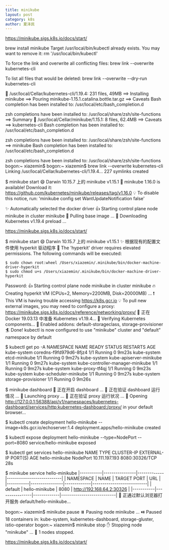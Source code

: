 ```yaml
---
title: minikube
layout: post
category: k8s
author: 夏泽民
---
```

https://minikube.sigs.k8s.io/docs/start/

brew install minikube
Target /usr/local/bin/kubectl
already exists. You may want to remove it:
  rm '/usr/local/bin/kubectl'

To force the link and overwrite all conflicting files:
  brew link --overwrite kubernetes-cli

To list all files that would be deleted:
  brew link --overwrite --dry-run kubernetes-cli

🍺  /usr/local/Cellar/kubernetes-cli/1.19.4: 231 files, 49MB
==> Installing minikube
==> Pouring minikube-1.15.1.catalina.bottle.tar.gz
==> Caveats
Bash completion has been installed to:
  /usr/local/etc/bash_completion.d

zsh completions have been installed to:
  /usr/local/share/zsh/site-functions
==> Summary
🍺  /usr/local/Cellar/minikube/1.15.1: 8 files, 62.4MB
==> Caveats
==> kubernetes-cli
Bash completion has been installed to:
  /usr/local/etc/bash_completion.d

zsh completions have been installed to:
  /usr/local/share/zsh/site-functions
==> minikube
Bash completion has been installed to:
  /usr/local/etc/bash_completion.d

zsh completions have been installed to:
  /usr/local/share/zsh/site-functions
bogon:~ xiazemin$
bogon:~ xiazemin$  brew link --overwrite kubernetes-cli
Linking /usr/local/Cellar/kubernetes-cli/1.19.4... 227 symlinks created
<!-- more -->
$ minikube start
😄  Darwin 10.15.7 上的 minikube v1.15.1
🎉  minikube 1.16.0 is available! Download it: https://github.com/kubernetes/minikube/releases/tag/v1.16.0
💡  To disable this notice, run: 'minikube config set WantUpdateNotification false'

✨  Automatically selected the docker driver
👍  Starting control plane node minikube in cluster minikube
🚜  Pulling base image ...
💾  Downloading Kubernetes v1.19.4 preload ...


https://minikube.sigs.k8s.io/docs/start/

$ minikube start
😄  Darwin 10.15.7 上的 minikube v1.15.1
✨  根据现有的配置文件使用 hyperkit 驱动程序
🔑  The 'hyperkit' driver requires elevated permissions. The following commands will be executed:

    $ sudo chown root:wheel /Users/xiazemin/.minikube/bin/docker-machine-driver-hyperkit
    $ sudo chmod u+s /Users/xiazemin/.minikube/bin/docker-machine-driver-hyperkit


Password:
👍  Starting control plane node minikube in cluster minikube
🔥  Creating hyperkit VM (CPUs=2, Memory=2200MB, Disk=20000MB) ...
❗  This VM is having trouble accessing https://k8s.gcr.io
💡  To pull new external images, you may need to configure a proxy: https://minikube.sigs.k8s.io/docs/reference/networking/proxy/
🐳  正在 Docker 19.03.13 中准备 Kubernetes v1.19.4…
🔎  Verifying Kubernetes components...
🌟  Enabled addons: default-storageclass, storage-provisioner
🏄  Done! kubectl is now configured to use "minikube" cluster and "default" namespace by default


$ kubectl get po -A
NAMESPACE     NAME                               READY   STATUS    RESTARTS   AGE
kube-system   coredns-f9fd979d6-8fjz4            1/1     Running   0          9m23s
kube-system   etcd-minikube                      1/1     Running   0          9m27s
kube-system   kube-apiserver-minikube            1/1     Running   0          9m27s
kube-system   kube-controller-manager-minikube   1/1     Running   0          9m27s
kube-system   kube-proxy-tf4qj                   1/1     Running   0          9m23s
kube-system   kube-scheduler-minikube            1/1     Running   0          9m27s
kube-system   storage-provisioner                1/1     Running   0          9m26s

$ minikube dashboard
🔌  正在开启 dashboard ...
🤔  正在验证 dashboard 运行情况 ...
🚀  Launching proxy ...
🤔  正在验证 proxy 运行状况 ...
🎉  Opening http://127.0.0.1:56388/api/v1/namespaces/kubernetes-dashboard/services/http:kubernetes-dashboard:/proxy/ in your default browser...

$ kubectl create deployment hello-minikube --image=k8s.gcr.io/echoserver:1.4
deployment.apps/hello-minikube created

$ kubectl expose deployment hello-minikube --type=NodePort --port=8080
service/hello-minikube exposed

$ kubectl get services hello-minikube
NAME             TYPE       CLUSTER-IP       EXTERNAL-IP   PORT(S)          AGE
hello-minikube   NodePort   10.111.197.193   <none>        8080:30326/TCP   28s

$ minikube service hello-minikube
|-----------|----------------|-------------|---------------------------|
| NAMESPACE |      NAME      | TARGET PORT |            URL            |
|-----------|----------------|-------------|---------------------------|
| default   | hello-minikube |        8080 | http://192.168.64.2:30326 |
|-----------|----------------|-------------|---------------------------|
🎉  正通过默认浏览器打开服务 default/hello-minikube...


bogon:~ xiazemin$ minikube pause
⏸️  Pausing node minikube ...
⏯️  Paused 18 containers in: kube-system, kubernetes-dashboard, storage-gluster, istio-operator
bogon:~ xiazemin$ minikube stop
✋  Stopping node "minikube"  ...
🛑  1 nodes stopped.

https://minikube.sigs.k8s.io/docs/start/